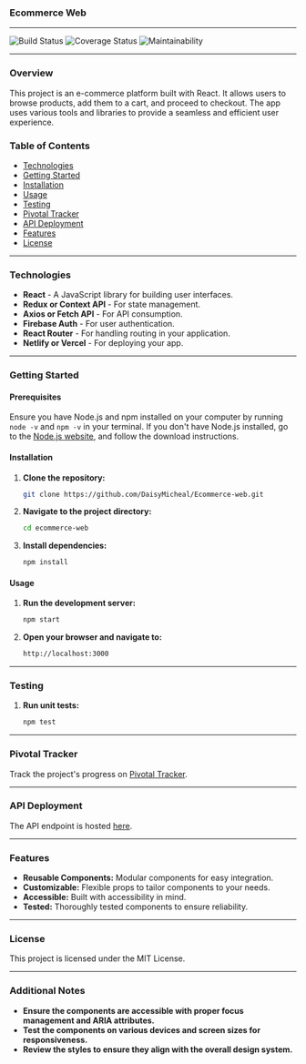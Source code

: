 ### Ecommerce Web

---

![Build Status](https://img.shields.io/badge/build-passing-brightgreen) ![Coverage Status](https://img.shields.io/badge/coverage-100%25-brightgreen) ![Maintainability](https://img.shields.io/badge/maintainability-A-brightgreen)

---

### Overview

This project is an e-commerce platform built with React. It allows users to browse products, add them to a cart, and proceed to checkout. The app uses various tools and libraries to provide a seamless and efficient user experience.

### Table of Contents

- [Technologies](#technologies)
- [Getting Started](#getting-started)
- [Installation](#installation)
- [Usage](#usage)
- [Testing](#testing)
- [Pivotal Tracker](#pivotal-tracker)
- [API Deployment](#api-deployment)
- [Features](#features)
- [License](#license)

---

### Technologies

- **React** - A JavaScript library for building user interfaces.
- **Redux or Context API** - For state management.
- **Axios or Fetch API** - For API consumption.
- **Firebase Auth** - For user authentication.
- **React Router** - For handling routing in your application.
- **Netlify or Vercel** - For deploying your app.

---

### Getting Started

#### Prerequisites
Ensure you have Node.js and npm installed on your computer by running `node -v` and `npm -v` in your terminal. If you don't have Node.js installed, go to the [Node.js website](https://nodejs.org/), and follow the download instructions.

#### Installation
1. **Clone the repository:**
   ```sh
   git clone https://github.com/DaisyMicheal/Ecommerce-web.git
   ```
2. **Navigate to the project directory:**
   ```sh
   cd ecommerce-web
   ```
3. **Install dependencies:**
   ```sh
   npm install
   ```

#### Usage
1. **Run the development server:**
   ```sh
   npm start
   ```
2. **Open your browser and navigate to:**
   ```sh
   http://localhost:3000
   ```

---

### Testing

1. **Run unit tests:**
   ```sh
   npm test
   ```

---

### Pivotal Tracker

Track the project's progress on [Pivotal Tracker](https://www.pivotaltracker.com/n/projects/2710500).

---

### API Deployment

The API endpoint is hosted [here](https://api.yourdomain.com).

---

### Features

- **Reusable Components:** Modular components for easy integration.
- **Customizable:** Flexible props to tailor components to your needs.
- **Accessible:** Built with accessibility in mind.
- **Tested:** Thoroughly tested components to ensure reliability.

---

### License

This project is licensed under the MIT License.

---

### Additional Notes

- **Ensure the components are accessible with proper focus management and ARIA attributes.**
- **Test the components on various devices and screen sizes for responsiveness.**
- **Review the styles to ensure they align with the overall design system.**

